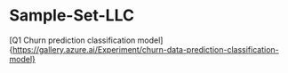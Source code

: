 # Sample-Set-LLC

[Q1 Churn prediction classification model]{https://gallery.azure.ai/Experiment/churn-data-prediction-classification-model} 
